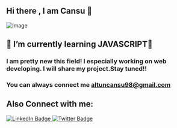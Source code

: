 ## Hi there , I am Cansu 🚶 
![image](https://user-images.githubusercontent.com/56805734/164993195-8f945b32-01a4-48ae-9b59-dc197f18ad41.png)



## 🧡 I’m currently learning JAVASCRIPT🙌
### I am pretty new this field! I especially working on web developing. I will share my project.Stay tuned!!
### You can always connect me altuncansu98@gmail.com

 ## Also Connect with me: 
  <a href="https://www.linkedin.com/in/cansualtun/">
    <img src="https://img.shields.io/badge/LinkedIn-blue?style=for-the-badge&logo=linkedin&logoColor=white" alt="LinkedIn Badge"/>
  </a>
  <a href="https://twitter.com/cansualtunn">
    <img src="https://img.shields.io/badge/Twitter-blue?style=for-the-badge&logo=twitter&logoColor=white" alt="Twitter Badge"/>
  </a>



